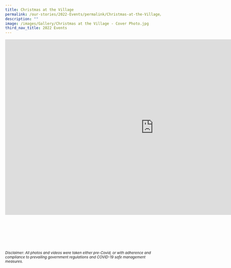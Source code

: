 ```yaml
---
title: Christmas at the Village
permalink: /our-stories/2022-Events/permalink/Christmas-at-the-Village/
description: ""
image: /images/Gallery/Christmas at the Village - Cover Photo.jpg
third_nav_title: 2022 Events
---
```


<iframe allowfullscreen="true" height="569" width="960" frameborder="0" src="https://docs.google.com/presentation/d/e/2PACX-1vSL-Z7Oe29RdLpdnKoMLxIn4zvZyRrucVFv71fHhICKQRQCI5dgRfci8gMcKzVD1CYC6wVmZZWryrFj/embed?start=true&amp;loop=true&amp;delayms=3000"></iframe>

<br><br><br><br><br><br>
<sup>_Disclaimer: All photos and videos were taken either pre-Covid, or with adherence and compliance to prevailing government regulations and COVID-19 safe management measures._</sup>